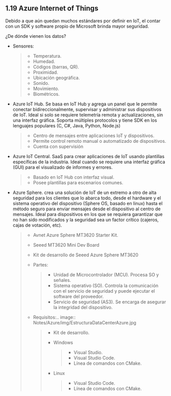 ## 1.19 Azure Internet of Things

Debido a que aún quedan muchos estándares por definir en IoT, el contar con un
SDK y software propio de Microsoft brinda mayor seguridad.

¿De dónde vienen los datos?

* Sensores:

    > -   Temperatura.
    > -   Humedad.
    > -   Códigos (barras, QR).
    > -   Proximidad.
    > -   Ubicación geográfica.
    > -   Sonido.
    > -   Movimiento.
    > -   Biométricos.

* Azure IoT Hub. Se basa en IoT Hub y agrega un panel que le permite conectar
    bidireccionalmente, supervisar y administrar sus dispositivos de IoT. Ideal
    si solo se requiere telemetría remota y actualizaciones, sin una interfaz
    gráfica. Soporta múltiples protocolos y tiene SDK en los lenguajes populares
    (C, C#, Java, Python, Node.js)

    > -   Centro de mensajes entre aplicaciones IoT y dispositivos.
    > -   Permite control remoto manual o automatizado de dispositivos.
    > -   Cuenta con supervisión

* Azure IoT Central. SaaS para crear aplicaciones de IoT usando plantillas
    específicas de la industria. Ideal cuando se requiere una interfaz gráfica
    (GUI) para el visualizado de informes y errores.

    > -   Basado en IoT Hub con interfaz visual.
    > -   Posee plantillas para escenarios comunes.

* Azure Sphere. crea una solución de IoT de un extremo a otro de alta
    seguridad para los clientes que lo abarca todo, desde el hardware y el
    sistema operativo del dispositivo (Sphere OS, basado en linux) hasta el
    método seguro para enviar mensajes desde el dispositivo al centro de
    mensajes. Ideal para dispositivos en los que se requiera garantizar que no
    han sido modificados y la seguridad sea un factor crítico (cajeros, cajas de
    votación, etc).

    > -   Avnet Azure Sphere MT3620 Starter Kit.
    >
    > -   Seeed MT3620 Mini Dev Board
    >
    > -   Kit de desarrollo de Seeed Azure Sphere MT3620
    >
    > -   Partes:
    >
    >     > -   Unidad de Microcontrolador (MCU). Procesa SO y señales.
    >     > -   Sistema operativo (SO). Controla la comunicación con el servicio
    >     >     de seguridad y puede ejecutar el software del proveedor.
    >     > -   Servicio de seguridad (AS3). Se encarga de asegurar la
    >     >     integridad del dispositivo.
    >
    > -   Requisitos:.. image:: Notes/Azure/img/EstructuraDataCenterAzure.jpg
    >
    >     > -   Kit de desarrollo.
    >     >
    >     > -   Windows
    >     >
    >     >     > -   Visual Studio.
    >     >     > -   Visual Studio Code.
    >     >     > -   Línea de comandos con CMake.
    >     >
    >     > -   Linux
    >     >
    >     >     > -   Visual Studio Code.
    >     >     > -   Línea de comandos con CMake.

